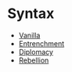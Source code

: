 # Syntax

  * [Vanilla](VanillaSyntax.md)
  * [Entrenchment](EntrenchmentSyntax.md)
  * [Diplomacy](Syntax.md)
  * [Rebellion](RebellionSyntax.md)
